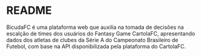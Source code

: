 # README

BicudaFC é uma plataforma web que auxilia na tomada de decisões na escalção de times dos usuários do Fantasy Game CartolaFC, apresentando dados dos atletas de clubes da Série A do Campeonato Brasileiro de Futebol, com base na API disponibilizada pela plataforma do CartolaFC.
